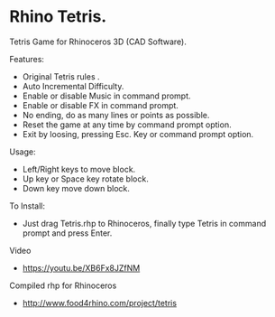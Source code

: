 # Rhino Tetris.


Tetris Game for Rhinoceros 3D (CAD Software).


Features:
* Original Tetris rules .
* Auto Incremental Difficulty.
* Enable or disable Music in command prompt.
* Enable or disable FX in command prompt.
* No ending, do as many lines or points as possible.
* Reset the game at any time by command prompt option.
* Exit by loosing, pressing Esc. Key or command prompt option.


Usage:
* Left/Right keys to move block.
* Up key or Space key rotate block.
* Down key move down block.


To Install: 
* Just drag Tetris.rhp to Rhinoceros, finally type Tetris in command prompt and press Enter. 

Video
* https://youtu.be/XB6Fx8JZfNM

Compiled rhp for Rhinoceros
* http://www.food4rhino.com/project/tetris

